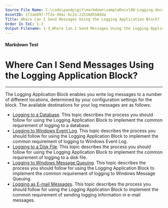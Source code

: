 ```yaml
---
Source File Name: C:\code\pandp\git\markdown\sampleDocx\40-Logging.docx
AssetID: 1f1ae097-7f2a-49ac-bc2a-22516d558dda
Title: Where Can I Send Messages Using the Logging Application Block?
Order In ToC: 1-3
Output Filename: 1-3_Where Can I Send Messages Using the Logging Application Block-.markdown
---
```


#### Markdown Test ####
# Where Can I Send Messages Using the Logging Application Block? #
----------

The Logging Application Block enables you write log messages to a number of different locations, determined by your configuration settings for the block. The available destinations   for your log messages are as follows:  
+ <a href="test-markdown_b010d39c-5196-439a-8d7c-92d6cbe1d892.html" xmlns:dt="uuid:C2F41010-65B3-11d1-A29F-00AA00C14882" xmlns:xlink="http://www.w3.org/1999/xlink" xmlns:MSHelp="http://msdn.microsoft.com/mshelp">Logging to a Database</a>. This topic describes the process you should follow for using the Logging Application Block to implement the common requirement of logging to a database.
+ <a href="test-markdown_45e42198-6a44-4d0b-bb55-691b7c5ed2bf.html" xmlns:dt="uuid:C2F41010-65B3-11d1-A29F-00AA00C14882" xmlns:xlink="http://www.w3.org/1999/xlink" xmlns:MSHelp="http://msdn.microsoft.com/mshelp">Logging to Windows Event Log</a>. This topic describes the process you should follow for using the Logging Application Block to implement the common requirement of logging to Windows Event Log.
+ <a href="test-markdown_d0234cae-d49b-44b0-9f0c-bb79089022af.html" xmlns:dt="uuid:C2F41010-65B3-11d1-A29F-00AA00C14882" xmlns:xlink="http://www.w3.org/1999/xlink" xmlns:MSHelp="http://msdn.microsoft.com/mshelp">Logging to a Disk File</a>. This topic describes the process you should follow for using the Logging Application Block to implement the common requirement of logging to a disk file.
+ <a href="test-markdown_7dd3bd7e-c463-4dbd-92f8-472e0eab8d53.html" xmlns:dt="uuid:C2F41010-65B3-11d1-A29F-00AA00C14882" xmlns:xlink="http://www.w3.org/1999/xlink" xmlns:MSHelp="http://msdn.microsoft.com/mshelp">Logging to Windows Message Queuing</a>. This topic describes the process you should follow for using the Logging Application Block to implement the common requirement of logging to Windows Message Queuing.
+ <a href="test-markdown_c28f7cd6-7933-47ba-8d30-ac4ecaa96a52.html" xmlns:dt="uuid:C2F41010-65B3-11d1-A29F-00AA00C14882" xmlns:xlink="http://www.w3.org/1999/xlink" xmlns:MSHelp="http://msdn.microsoft.com/mshelp">Logging as E-mail Messages</a>. This topic describes the process you should follow for using the Logging Application Block to implement the common requirement of sending logging information in e-mail messages.

